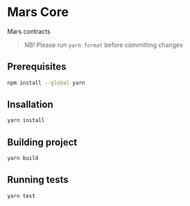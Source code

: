 # Mars Core
Mars contracts  

> NB! Please run `yarn format` before committing changes

## Prerequisites

``` sh
npm install --global yarn
```

## Insallation

``` sh
yarn install
```

## Building project

``` sh
yarn build
```

## Running tests

``` sh
yarn test
```
